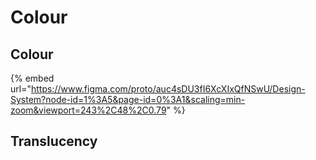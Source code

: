 # Colour

## Colour

{% embed url="https://www.figma.com/proto/auc4sDU3fI6XcXIxQfNSwU/Design-System?node-id=1%3A5&page-id=0%3A1&scaling=min-zoom&viewport=243%2C48%2C0.79" %}

## Translucency
